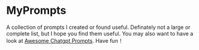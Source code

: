 # MyPrompts
A collection of prompts I created or found useful. Definately not a large or complete list, but I hope you find them useful. You may also want to have a look at [Awesome Chatgpt Prompts](https://github.com/f/awesome-chatgpt-prompts). Have fun！
